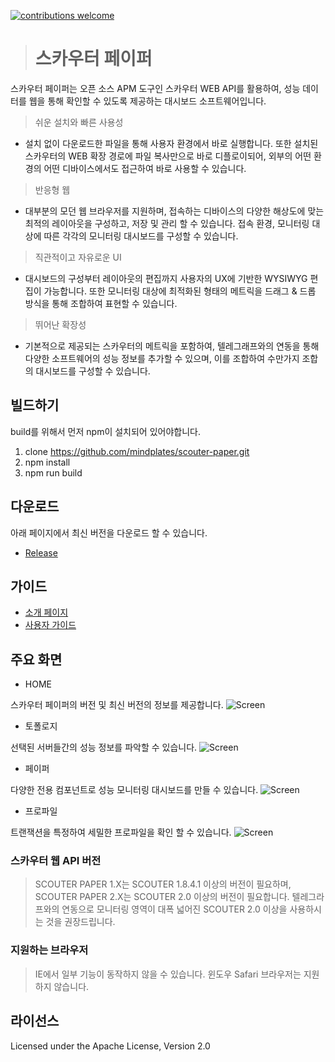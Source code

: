[![contributions welcome](https://img.shields.io/badge/contributions-welcome-brightgreen.svg?style=flat)](https://github.com/scouter-project/scouter/issues)

> # 스카우터 페이퍼
스카우터 페이퍼는 오픈 소스 APM 도구인 스카우터 WEB API를 활용하여, 성능 데이터를 웹을 통해 확인할 수 있도록 제공하는 대시보드 소프트웨어입니다.
 
> 쉬운 설치와 빠른 사용성
- 설치 없이 다운로드한 파일을 통해 사용자 환경에서 바로 실행합니다. 또한 설치된 스카우터의 WEB 확장 경로에 파일 복사만으로 바로 디플로이되어, 외부의 어떤 환경의 어떤 디바이스에서도 접근하여 바로 사용할 수 있습니다.

> 반응형 웹
- 대부분의 모던 웹 브라우저를 지원하며, 접속하는 디바이스의 다양한 해상도에 맞는 최적의 레이아웃을 구성하고, 저장 및 관리 할 수 있습니다. 접속 환경, 모니터링 대상에 따른 각각의 모니터링 대시보드를 구성할 수 있습니다.
   
> 직관적이고 자유로운 UI
- 대시보드의 구성부터 레이아웃의 편집까지 사용자의 UX에 기반한 WYSIWYG 편집이 가능합니다. 또한 모니터링 대상에 최적화된 형태의 메트릭을 드래그 & 드롭 방식을 통해 조합하여 표현할 수 있습니다.
  
> 뛰어난 확장성
- 기본적으로 제공되는 스카우터의 메트릭을 포함하여, 텔레그래프와의 연동을 통해 다양한 소프트웨어의 성능 정보를 추가할 수 있으며, 이를 조합하여 수만가지 조합의 대시보드를 구성할 수 있습니다.

## 빌드하기
build를 위해서 먼저 npm이 설치되어 있어야합니다. 
 1. clone https://github.com/mindplates/scouter-paper.git
 2. npm install
 3. npm run build
    
## 다운로드
아래 페이지에서 최신 버전을 다운로드 할 수 있습니다.
- [Release](https://github.com/mindplates/scouter-paper/releases/)
 
## 가이드
- [소개 페이지](https://mindplates.github.io/scouter-paper/)
- [사용자 가이드](./build/help/manual.html)
 
## 주요 화면
- HOME

스카우터 페이퍼의 버전 및 최신 버전의 정보를 제공합니다.
![Screen](./build/help/img/guide/1.png)

- 토폴로지 

선택된 서버들간의 성능 정보를 파악할 수 있습니다.
![Screen](./build/help/img/guide/8.png)

- 페이퍼

다양한 전용 컴포넌트로 성능 모니터링 대시보드를 만들 수 있습니다. 
![Screen](./build/help/img/guide/9.png)

- 프로파일

트랜잭션을 특정하여 세밀한 프로파일을 확인 할 수 있습니다. 
![Screen](./build/help/img/guide/12.png)
 
### 스카우터 웹 API 버전
> SCOUTER PAPER 1.X는 SCOUTER 1.8.4.1 이상의 버전이 필요하며, SCOUTER PAPER 2.X는 SCOUTER 2.0 이상의 버전이 필요합니다. 텔레그라프와의 연동으로 모니터링 영역이 대폭 넓어진 SCOUTER 2.0 이상을 사용하시는 것을 권장드립니다.

### 지원하는 브라우저
> IE에서 일부 기능이 동작하지 않을 수 있습니다.
> 윈도우 Safari 브라우저는 지원하지 않습니다.

## 라이선스
Licensed under the Apache License, Version 2.0
